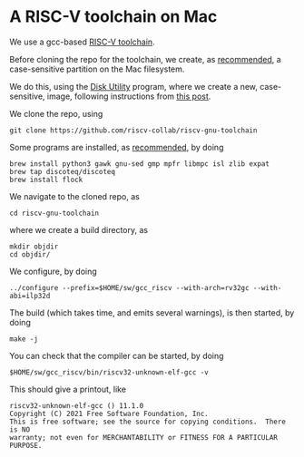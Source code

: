 # A RISC-V toolchain on Mac

We use a gcc-based 
[RISC-V toolchain](https://github.com/riscv-collab/riscv-gnu-toolchain).

Before cloning the repo for the toolchain, we create, as
[recommended](https://github.com/riscv-collab/riscv-gnu-toolchain#readme),
a case-sensitive
partition on the Mac filesystem.

We do this, using the 
[Disk
Utility](https://kb.sandisk.com/app/answers/detail/a_id/20985/~/how-to-access-disk-utility-on-mac-os)
program, where we create a new, case-sensitive, image, following instructions from
[this post](https://coderwall.com/p/mgi8ja/case-sensitive-git-in-mac-os-x-like-a-pro).

We clone the repo, using

    git clone https://github.com/riscv-collab/riscv-gnu-toolchain

Some programs are installed, as
[recommended](https://github.com/riscv-collab/riscv-gnu-toolchain#readme),
by doing

    brew install python3 gawk gnu-sed gmp mpfr libmpc isl zlib expat
    brew tap discoteq/discoteq
    brew install flock

We navigate to the cloned repo, as
    
    cd riscv-gnu-toolchain

where we create a build directory, as

    mkdir objdir
    cd objdir/

We configure, by doing 

    ../configure --prefix=$HOME/sw/gcc_riscv --with-arch=rv32gc --with-abi=ilp32d

The build (which takes time, and emits several warnings), is then started, by doing

    make -j

You can check that the compiler can be started, by doing

    $HOME/sw/gcc_riscv/bin/riscv32-unknown-elf-gcc -v

This should give a printout, like

    riscv32-unknown-elf-gcc () 11.1.0
    Copyright (C) 2021 Free Software Foundation, Inc.
    This is free software; see the source for copying conditions.  There is NO
    warranty; not even for MERCHANTABILITY or FITNESS FOR A PARTICULAR PURPOSE.

